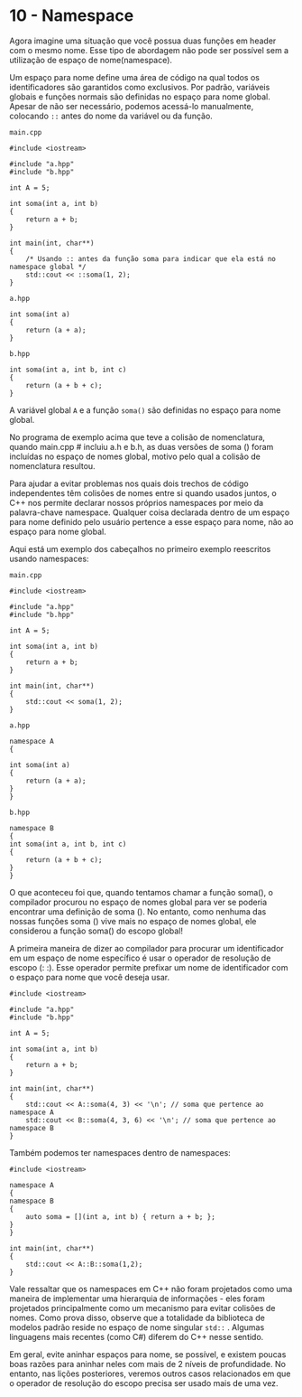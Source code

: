 # 10 - Namespace

Agora imagine uma situação que você possua duas funções em header com o mesmo nome. Esse tipo de abordagem não pode ser possível sem a utilização de espaço de nome(namespace).

Um espaço para nome define uma área de código na qual todos os identificadores são garantidos como exclusivos. Por padrão, variáveis globais e funções normais são definidas no espaço para nome global. Apesar de não ser necessário, podemos acessá-lo manualmente, colocando `::` antes do nome da variável ou da função.

`main.cpp`

```cpp{0}
#include <iostream>

#include "a.hpp"
#include "b.hpp"

int A = 5;

int soma(int a, int b)
{
    return a + b;
}

int main(int, char**)
{
    /* Usando :: antes da função soma para indicar que ela está no namespace global */
    std::cout << ::soma(1, 2);
}
```

`a.hpp`

```cpp{0}
int soma(int a)
{
    return (a + a);
}
```

`b.hpp`

```cpp{0}
int soma(int a, int b, int c)
{
    return (a + b + c);
}
```

A variável global `A` e a função `soma()` são definidas no espaço para nome global.

No programa de exemplo acima que teve a colisão de nomenclatura, quando main.cpp # incluiu a.h e b.h, as duas versões de soma () foram incluídas no espaço de nomes global, motivo pelo qual a colisão de nomenclatura resultou.

Para ajudar a evitar problemas nos quais dois trechos de código independentes têm colisões de nomes entre si quando usados juntos, o C++ nos permite declarar nossos próprios namespaces por meio da palavra-chave namespace. Qualquer coisa declarada dentro de um espaço para nome definido pelo usuário pertence a esse espaço para nome, não ao espaço para nome global.

Aqui está um exemplo dos cabeçalhos no primeiro exemplo reescritos usando namespaces:

`main.cpp`

```cpp{0}
#include <iostream>

#include "a.hpp"
#include "b.hpp"

int A = 5;

int soma(int a, int b)
{
    return a + b;
}

int main(int, char**)
{
    std::cout << soma(1, 2);
}
```

`a.hpp`

```cpp{0}
namespace A
{

int soma(int a)
{
    return (a + a);
}
}
```

`b.hpp`

```cpp{0}
namespace B
{
int soma(int a, int b, int c)
{
    return (a + b + c);
}
}
```

O que aconteceu foi que, quando tentamos chamar a função soma(), o compilador procurou no espaço de nomes global para ver se poderia encontrar uma definição de soma (). No entanto, como nenhuma das nossas funções soma () vive mais no espaço de nomes global, ele considerou a função soma() do escopo global!

A primeira maneira de dizer ao compilador para procurar um identificador em um espaço de nome específico é usar o operador de resolução de escopo (: :). Esse operador permite prefixar um nome de identificador com o espaço para nome que você deseja usar.

```cpp{0}
#include <iostream>

#include "a.hpp"
#include "b.hpp"

int A = 5;

int soma(int a, int b)
{
    return a + b;
}

int main(int, char**)
{
    std::cout << A::soma(4, 3) << '\n'; // soma que pertence ao namespace A
    std::cout << B::soma(4, 3, 6) << '\n'; // soma que pertence ao namespace B
}
```

Também podemos ter namespaces dentro de namespaces:

```cpp{0}
#include <iostream>

namespace A
{
namespace B
{
    auto soma = [](int a, int b) { return a + b; };
}
}

int main(int, char**)
{
    std::cout << A::B::soma(1,2);
}

```

Vale ressaltar que os namespaces em C++ não foram projetados como uma maneira de implementar uma hierarquia de informações - eles foram projetados principalmente como um mecanismo para evitar colisões de nomes. Como prova disso, observe que a totalidade da biblioteca de modelos padrão reside no espaço de nome singular `std::` . Algumas linguagens mais recentes (como C#) diferem do C++ nesse sentido.

Em geral, evite aninhar espaços para nome, se possível, e existem poucas boas razões para aninhar neles com mais de 2 níveis de profundidade. No entanto, nas lições posteriores, veremos outros casos relacionados em que o operador de resolução do escopo precisa ser usado mais de uma vez.

